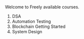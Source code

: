 Welcome to Freely available courses.

1. DSA
2. Automation Testing
3. Blockchain Getting Started
4. System Design